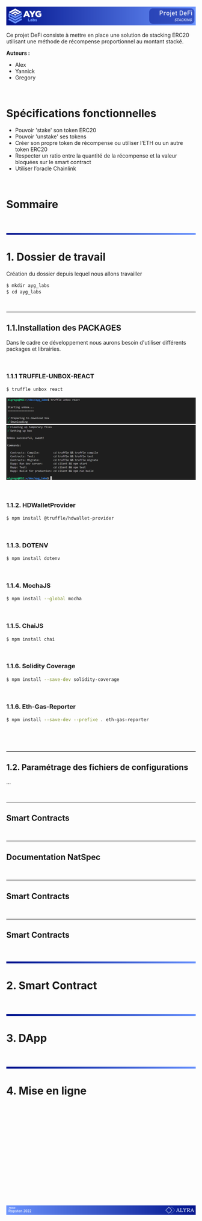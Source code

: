 ![N|Solid](assets/ban_logo.png)

Ce projet DeFi consiste à mettre en place une solution de stacking ERC20 utilisant une méthode de récompense proportionnel au montant stacké.

__Auteurs :__
- Alex
- Yannick
- Gregory


<br />

# Spécifications fonctionnelles
- Pouvoir 'stake' son token ERC20
- Pouvoir 'unstake' ses tokens
- Créer son propre token de récompense ou utiliser l’ETH ou un autre token ERC20 
- Respecter un ratio entre la quantité de la récompense et la valeur bloquées sur le smart contract
- Utiliser l’oracle Chainlink

<br />


# Sommaire


<br />

![N|Solid](assets/ban_hr.png)

# 1. Dossier de travail

Création du dossier depuis lequel nous allons travailler

```sh
$ mkdir ayg_labs
$ cd ayg_labs
```

<br /><hr />

## 1.1.Installation des PACKAGES   

Dans le cadre ce développement nous aurons besoin d'utiliser différents packages et librairies.

<br />

### 1.1.1 TRUFFLE-UNBOX-REACT

```sh
$ truffle unbox react
```

![N|Solid](assets/cmd_truffle-unbox-react1.png)
![N|Solid](assets/cmd_truffle-unbox-react2.png)

<br />

### 1.1.2. HDWalletProvider

```sh
$ npm install @truffle/hdwallet-provider
```

<br />

### 1.1.3. DOTENV

```sh
$ npm install dotenv
```


<br />

### 1.1.4. MochaJS

```sh
$ npm install --global mocha
```

<br />




### 1.1.5. ChaiJS

```sh
$ npm install chai
```

<br />




### 1.1.6. Solidity Coverage

```sh
$ npm install --save-dev solidity-coverage
```

<br />




### 1.1.6. Eth-Gas-Reporter

```sh
$ npm install --save-dev --prefixe . eth-gas-reporter 
```

<br />




<br /><hr />

## 1.2. Paramétrage des fichiers de configurations

...

<br /><hr />
## Smart Contracts






<br /><hr />
## Documentation NatSpec






<br /><hr />
## Smart Contracts






<br /><hr />
## Smart Contracts




<br />

![N|Solid](assets/ban_hr.png)

# 2. Smart Contract




<br />

![N|Solid](assets/ban_hr.png)

# 3. DApp





<br />

![N|Solid](assets/ban_hr.png)

# 4. Mise en ligne




<br />
<br />
<br />
<br />
<br />
<br />
<br />
<br />
<br />
<br />
<br />
<br />
<br />
<br />
<br />

![N|Solid](assets/ban_foot.png)
